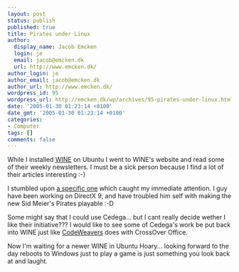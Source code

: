 ```yaml
---
layout: post
status: publish
published: true
title: Pirates under Linux
author:
  display_name: Jacob Emcken
  login: je
  email: jacob@emcken.dk
  url: http://www.emcken.dk/
author_login: je
author_email: jacob@emcken.dk
author_url: http://www.emcken.dk/
wordpress_id: 95
wordpress_url: http://emcken.dk/wp/archives/95-pirates-under-linux.html
date: '2005-01-30 01:23:14 +0100'
date_gmt: '2005-01-30 01:23:14 +0100'
categories:
- Computer
tags: []
comments: false
---
```

While I installed <a href="http://www.winehq.org/">WINE</a> on Ubuntu I went to WINE's website and read some of their weekly newsletters. I must be a sick person because I find a lot of their articles interesting :-)

I stumbled upon <a href="http://www.winehq.org/?issue=258#Pirates!%20Screenshot">a specific one</a> which caught my immediate attention. I guy have been working on DirectX 9, and have troubled him self with making the new Sid Meier's Pirates playable :-D

Some might say that I could use Cedega... but I cant really decide wether I like their initiative???
I would like to see some of Cedega's work be put back into WINE just like <a href="http://www.codeweavers.com/">CodeWeavers</a> does with CrossOver Office.

Now I'm waiting for a newer WINE in Ubuntu Hoary... looking forward to the day reboots to Windows just to play a game is just something you look back at and laught.

